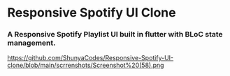 # Responsive Spotify UI Clone
### A Responsive Spotify Playlist UI built in flutter with BLoC state management.
https://github.com/ShunyaCodes/Responsive-Spotify-UI-clone/blob/main/scrrenshots/Screenshot%20(58).png
